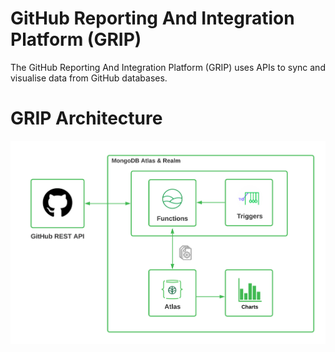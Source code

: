 # GitHub Reporting And Integration Platform (GRIP)
The GitHub Reporting And Integration Platform (GRIP) uses APIs to sync and visualise data from GitHub databases.

# GRIP Architecture
![alt text](./assets/GRIP-Architecture.png)
